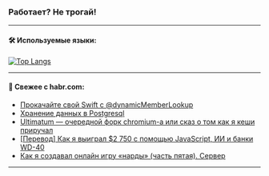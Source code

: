 ### Работает? Не трогай!

---
<!--
#### 🛠️ Technical stack:

![Java](https://img.shields.io/badge/Java-informational?logo=Oracle&style=flat&logoColor=white&color=FF4500)
![Kotlin](https://img.shields.io/badge/Kotlin-informational?logo=Kotlin&style=flat&logoColor=white&color=774D97)
![TS](https://img.shields.io/badge/TypeScript-informational?logo=typeScript&style=flat&logoColor=black&color=017acc)
![Python](https://img.shields.io/badge/Python-informational?logo=Python&style=flat&logoColor=black&color=ffdd54) <br>
![Spring](https://img.shields.io/badge/Spring-informational?logo=Spring&style=flat&logoColor=white&color=6DB33F) 
![SpringBoot](https://img.shields.io/badge/SpringBoot-informational?logo=SpringBoot&style=flat&logoColor=white&color=6DB33F)
![Nest](https://img.shields.io/badge/NestJS-informational?logo=NestJS&style=flat&logoColor=white&color=E0234E) 
![NodeJS](https://img.shields.io/badge/NodeJS-informational?logo=node.js&style=flat&logoColor=white&color=70A760)<br>
![PostgreSQL](https://img.shields.io/badge/PostgreSQL-informational?logo=PostgreSQL&style=flat&logoColor=white&color=DAA520)
![MongoDB](https://img.shields.io/badge/MongoDB-informational?logo=MongoDB&style=flat&logoColor=white&color=870000)
![Apache](https://img.shields.io/badge/Apache-informational?logo=apache&style=flat&logoColor=white&color=f74e28)

___ 
-->

#### 🛠️ Используемые языки:

[![Top Langs](https://github-readme-stats-u2qms2cxw-advtsettinggmailcoms-projects.vercel.app/api/top-langs/?username=zloylis&langs_count=10&hide_title=true&title_color=e6edf3&size_weight=0.5&count_weight=0.5&layout=compact&hide_progress=true&hide_border=true&theme=dracula)](https://github.com/zloylis)

<!---


####  :octocat:&nbsp;&nbsp; Статистика:

![GitHub stats](https://github-readme-stats-u2qms2cxw-advtsettinggmailcoms-projects.vercel.app/api?username=zloylis&show_icons=true&hide_border=true&theme=dracula&title_color=e6edf3&include_all_commits=true&count_private=true&hide_rank=false&hide_title=true&rank_icon=github)
-->
---

#### 💬 Свежее с habr.com:

<!-- BLOG-POST-LIST:START -->
- [Прокачайте свой Swift с @dynamicMemberLookup](https://habr.com/ru/articles/841690/?utm_source=habrahabr&utm_medium=rss&utm_campaign=841690)
- [Хранение данных в Postgresql](https://habr.com/ru/articles/841674/?utm_source=habrahabr&utm_medium=rss&utm_campaign=841674)
- [Ultimatum — очередной форк chromium-а или сказ о том как я кеши приручал](https://habr.com/ru/articles/841658/?utm_source=habrahabr&utm_medium=rss&utm_campaign=841658)
- [[Перевод] Как я выиграл $2 750 с помощью JavaScript, ИИ и банки WD-40](https://habr.com/ru/companies/ruvds/articles/841254/?utm_source=habrahabr&utm_medium=rss&utm_campaign=841254)
- [Как я создавал онлайн игру «нарды» &lpar;часть пятая&rpar;. Сервер](https://habr.com/ru/articles/841546/?utm_source=habrahabr&utm_medium=rss&utm_campaign=841546)
<!-- BLOG-POST-LIST:END -->

---
